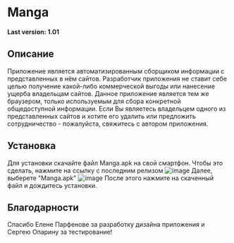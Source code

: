 # Manga
__Last version: 1.01__

## Описание
Приложение является автоматизированным сборщиком информации с представленных в нём сайтов. Разработчик приложения не ставит себе целью получение какой-либо коммерческой выгоды или нанесение ущерба владельцам сайтов. Данное приложение является тем же браузером, только используемым для сбора конкретной общедоступной информации. Если Вы являетесь владельцем одного из представленных сайтов и хотите его удалить или предложить сотрудничество - пожалуйста, свяжитесь с автором приложения.

## Установка
Для установки скачайте файл Manga.apk на свой смартфон. Чтобы это сделать, нажмите на ссылку с последним релизом ![image](https://user-images.githubusercontent.com/61615198/192094361-2b53859a-c3ae-4bc9-a442-3d8fb2a44311.png)
Далее, выберете "Manga.apk"
![image](https://user-images.githubusercontent.com/61615198/192094382-38e7b1e1-6307-4bba-852e-98646cc87970.png)
После этого нажмите на скаченный файл и дождитесь установки.

## Благодарности
Спасибо Елене Парфенове за разработку дизайна приложения и Сергею Опарину за тестирование!
